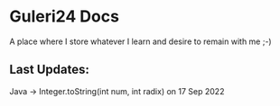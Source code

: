 # Guleri24 Docs

 A place where I store whatever I learn and desire to remain with me ;-)

 ## Last Updates:
Java -> Integer.toString(int num, int radix) on 17 Sep 2022